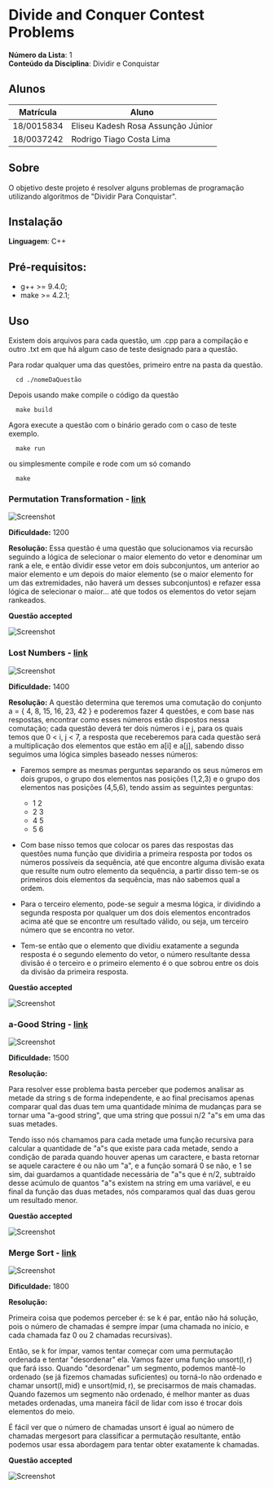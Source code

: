 # Divide and Conquer Contest Problems

**Número da Lista**: 1<br>
**Conteúdo da Disciplina**: Dividir e Conquistar<br>

## Alunos

|Matrícula | Aluno |
| -- | -- |
| 18/0015834  | Eliseu Kadesh Rosa Assunção Júnior  |
| 18/0037242	| Rodrigo Tiago Costa Lima   |

## Sobre 

O objetivo deste projeto é resolver alguns problemas de programação utilizando algoritmos de "Dividir Para Conquistar".

## Instalação 
**Linguagem**: C++<br>

## Pré-requisitos:

- g++ >= 9.4.0;
- make >= 4.2.1;

## Uso 

Existem dois arquivos para cada questão, um .cpp para a compilação e outro .txt em que há algum caso de teste designado para a questão.

Para rodar qualquer uma das questões, primeiro entre na pasta da questão.

```
  cd ./nomeDaQuestão
```

Depois usando make compile o código da questão

```
  make build
```

Agora execute a questão com o binário gerado com o caso de teste exemplo.

```
  make run
```

ou simplesmente compile e rode com um só comando

```
  make
```
### Permutation Transformation - [link](https://codeforces.com/problemset/problem/1490/D)

![Screenshot]()

**Dificuldade:** 1200

**Resolução:**
Essa questão é uma questão que solucionamos via recursão seguindo a lógica de selecionar o maior elemento do vetor e denominar um rank a ele, e então dividir esse vetor em dois subconjuntos, um anterior ao maior elemento e um depois do maior elemento (se o maior elemento for um das extremidades, não haverá um desses subconjuntos) e refazer essa lógica de selecionar o maior… até que todos os elementos do vetor sejam rankeados.

**Questão accepted**

![Screenshot]()

### Lost Numbers - [link](https://codeforces.com/problemset/problem/1167/B)

![Screenshot]()

**Dificuldade:** 1400

**Resolução:** 
A questão determina que teremos uma comutação do conjunto a = { 4, 8, 15, 16, 23, 42 } e poderemos fazer 4 questões, e com base nas respostas, encontrar como esses números estão dispostos nessa comutação; cada questão deverá ter dois números i e j, para os quais temos que 0 < i, j < 7, a resposta que receberemos para cada questão será a multiplicação dos elementos que estão em a[i] e a[j], sabendo disso seguimos uma lógica simples baseado nesses números:
* Faremos sempre as mesmas perguntas separando os seus números em dois grupos, o grupo dos elementos nas posições (1,2,3) e o grupo dos elementos nas posições (4,5,6), tendo assim as seguintes perguntas:
  * 1 2
  * 2 3
  * 4 5
  * 5 6

* Com base nisso temos que colocar os pares das respostas das questões numa função que dividiria a primeira resposta por todos os números possíveis da sequência, até que encontre alguma divisão exata que resulte num outro elemento da sequência, a partir disso tem-se os primeiros dois elementos da sequência, mas não sabemos qual a ordem.
* Para o terceiro elemento, pode-se seguir a mesma lógica, ir dividindo a segunda resposta por qualquer um dos dois elementos encontrados acima até que se encontre um resultado válido, ou seja, um terceiro número que se encontra no vetor.
* Tem-se então que o elemento que dividiu exatamente a segunda resposta é o segundo elemento do vetor, o número resultante dessa divisão é o terceiro e o primeiro elemento é o que sobrou entre os dois da divisão da primeira resposta.


**Questão accepted**

![Screenshot]()

### a-Good String - [link](https://codeforces.com/problemset/problem/1385/D)

![Screenshot]()

**Dificuldade:** 1500

**Resolução:**

Para resolver esse problema basta perceber que podemos analisar as metade da string s de forma independente, e ao final precisamos apenas comparar qual das duas tem uma quantidade mínima de mudanças para se tornar uma "a-good string", que uma string que possui n/2 "a"s em uma das suas metades.
 
Tendo isso nós chamamos para cada metade uma função recursiva para calcular a quantidade de "a"s que existe para cada metade, sendo a condição de parada quando houver apenas um caractere, e basta retornar se aquele caractere é ou não um "a", e a função somará 0 se não, e 1 se sim, dai guardamos a quantidade necessária de "a"s que é n/2, subtraído desse acúmulo de quantos "a"s existem na string em uma variável, e eu final da função das duas metades, nós comparamos qual das duas gerou um resultado menor.

**Questão accepted**

![Screenshot]()

### Merge Sort - [link](https://codeforces.com/problemset/problem/873/D)

![Screenshot]()

**Dificuldade:** 1800

**Resolução:**

Primeira coisa que podemos perceber é: se k é par, então não há solução, pois o número de chamadas é sempre ímpar (uma chamada no início, e cada chamada faz 0 ou 2 chamadas recursivas).

Então, se k for ímpar, vamos tentar começar com uma permutação ordenada e tentar "desordenar" ela. Vamos fazer uma função unsort(l, r) que fará isso. Quando "desordenar" um segmento, podemos mantê-lo ordenado (se já fizemos chamadas suficientes) ou torná-lo não ordenado e chamar unsort(l, mid) e unsort(mid, r), se precisarmos de mais chamadas. Quando fazemos um segmento não ordenado, é melhor manter as duas metades ordenadas, uma maneira fácil de lidar com isso é trocar dois elementos do meio.

É fácil ver que o número de chamadas unsort é igual ao número de chamadas mergesort para classificar a permutação resultante, então podemos usar essa abordagem para tentar obter exatamente k chamadas.

**Questão accepted**

![Screenshot]()